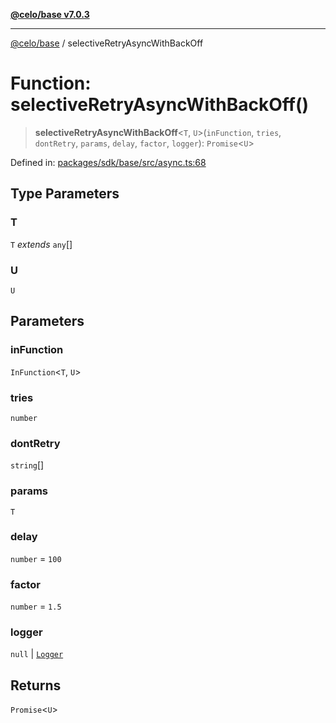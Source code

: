 [**@celo/base v7.0.3**](../README.md)

***

[@celo/base](../README.md) / selectiveRetryAsyncWithBackOff

# Function: selectiveRetryAsyncWithBackOff()

> **selectiveRetryAsyncWithBackOff**\<`T`, `U`\>(`inFunction`, `tries`, `dontRetry`, `params`, `delay`, `factor`, `logger`): `Promise`\<`U`\>

Defined in: [packages/sdk/base/src/async.ts:68](https://github.com/celo-org/developer-tooling/blob/master/packages/sdk/base/src/async.ts#L68)

## Type Parameters

### T

`T` *extends* `any`[]

### U

`U`

## Parameters

### inFunction

`InFunction`\<`T`, `U`\>

### tries

`number`

### dontRetry

`string`[]

### params

`T`

### delay

`number` = `100`

### factor

`number` = `1.5`

### logger

`null` | [`Logger`](../type-aliases/Logger.md)

## Returns

`Promise`\<`U`\>
